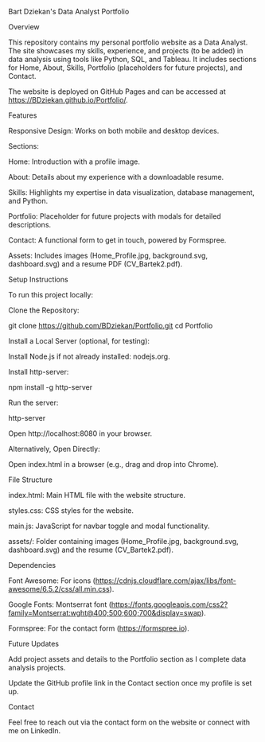 Bart Dziekan's Data Analyst Portfolio

Overview

This repository contains my personal portfolio website as a Data Analyst. The site showcases my skills, experience, and projects (to be added) in data analysis using tools like Python, SQL, and Tableau. It includes sections for Home, About, Skills, Portfolio (placeholders for future projects), and Contact.

The website is deployed on GitHub Pages and can be accessed at https://BDziekan.github.io/Portfolio/.

Features





Responsive Design: Works on both mobile and desktop devices.



Sections:





Home: Introduction with a profile image.



About: Details about my experience with a downloadable resume.



Skills: Highlights my expertise in data visualization, database management, and Python.



Portfolio: Placeholder for future projects with modals for detailed descriptions.



Contact: A functional form to get in touch, powered by Formspree.



Assets: Includes images (Home_Profile.jpg, background.svg, dashboard.svg) and a resume PDF (CV_Bartek2.pdf).

Setup Instructions

To run this project locally:





Clone the Repository:

git clone https://github.com/BDziekan/Portfolio.git
cd Portfolio



Install a Local Server (optional, for testing):





Install Node.js if not already installed: nodejs.org.



Install http-server:

npm install -g http-server



Run the server:

http-server



Open http://localhost:8080 in your browser.



Alternatively, Open Directly:





Open index.html in a browser (e.g., drag and drop into Chrome).

File Structure





index.html: Main HTML file with the website structure.



styles.css: CSS styles for the website.



main.js: JavaScript for navbar toggle and modal functionality.



assets/: Folder containing images (Home_Profile.jpg, background.svg, dashboard.svg) and the resume (CV_Bartek2.pdf).

Dependencies





Font Awesome: For icons (https://cdnjs.cloudflare.com/ajax/libs/font-awesome/6.5.2/css/all.min.css).



Google Fonts: Montserrat font (https://fonts.googleapis.com/css2?family=Montserrat:wght@400;500;600;700&display=swap).



Formspree: For the contact form (https://formspree.io).

Future Updates





Add project assets and details to the Portfolio section as I complete data analysis projects.



Update the GitHub profile link in the Contact section once my profile is set up.



Contact

Feel free to reach out via the contact form on the website or connect with me on LinkedIn.
